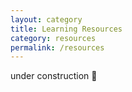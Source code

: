 ```yaml
---
layout: category
title: Learning Resources
category: resources
permalink: /resources
---
```

under construction 🚧
